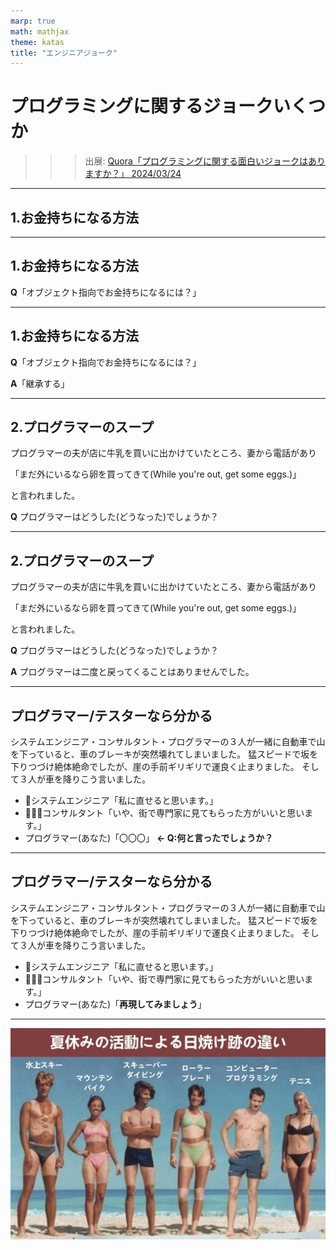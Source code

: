 ```yaml
---
marp: true
math: mathjax
theme: katas
title: "エンジニアジョーク"
---
```

<!-- 
size: 16:9
paginate: true
-->
<!-- header: 勉強会# ― エンジニアとしての解像度を高めるための勉強会-->

# プログラミングに関するジョークいくつか

>>> 出展: [Quora「プログラミングに関する面白いジョークはありますか？」 2024/03/24](https://qr.ae/psYGRe)

---

## 1.お金持ちになる方法

---

## 1.お金持ちになる方法

**Q**「オブジェクト指向でお金持ちになるには？」

---

## 1.お金持ちになる方法

**Q**「オブジェクト指向でお金持ちになるには？」

**A**「継承する」

---

## 2.プログラマーのスープ

プログラマーの夫が店に牛乳を買いに出かけていたところ、妻から電話があり

「まだ外にいるなら卵を買ってきて(While you're out, get some eggs.)」

と言われました。

**Q** プログラマーはどうした(どうなった)でしょうか？

---

## 2.プログラマーのスープ

プログラマーの夫が店に牛乳を買いに出かけていたところ、妻から電話があり

「まだ外にいるなら卵を買ってきて(While you're out, get some eggs.)」

と言われました。

**Q** プログラマーはどうした(どうなった)でしょうか？

**A** プログラマーは二度と戻ってくることはありませんでした。

---

## プログラマー/テスターなら分かる

システムエンジニア・コンサルタント・プログラマーの３人が一緒に自動車で山を下っていると、車のブレーキが突然壊れてしまいました。
猛スピードで坂を下りつづけ絶体絶命でしたが、崖の手前ギリギリで運良く止まりました。
そして３人が車を降りこう言いました。

- 👩システムエンジニア「私に直せると思います。」
- 🧔🏾‍♂️コンサルタント「いや、街で専門家に見てもらった方がいいと思います。」
- プログラマー(あなた)「〇〇〇」 **← Q:何と言ったでしょうか？**

<!-- A:再現してみましょう。 -->

---

## プログラマー/テスターなら分かる

システムエンジニア・コンサルタント・プログラマーの３人が一緒に自動車で山を下っていると、車のブレーキが突然壊れてしまいました。
猛スピードで坂を下りつづけ絶体絶命でしたが、崖の手前ギリギリで運良く止まりました。
そして３人が車を降りこう言いました。

- 👩システムエンジニア「私に直せると思います。」
- 🧔🏾‍♂️コンサルタント「いや、街で専門家に見てもらった方がいいと思います。」
- プログラマー(あなた)「**再現してみましょう**」

---

![bg contain](assets/13-summer_vacation.jpeg)
